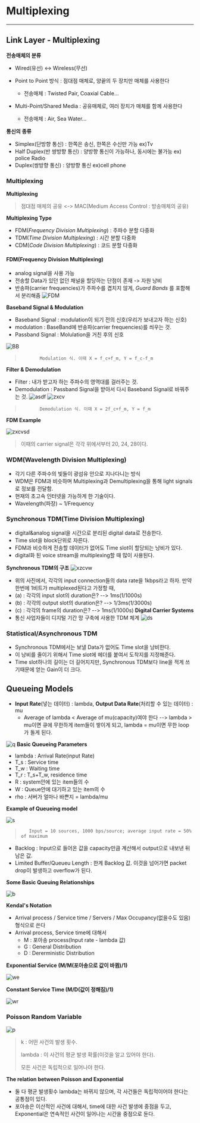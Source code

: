 # Multiplexing
---
## Link Layer - Multiplexing
__전송매체의 분류__
- Wired(유선) <-> Wireless(무선)

- Point to Point 방식 : 점대점 매체로, 양끝의 두 장치만 매체를 사용한다
  - 전송매체 : Twisted Pair, Coaxial Cable...
- Multi-Point/Shared Media : 공유매체로, 여러 장치가 매체를 함께 사용한다
  - 전송매체 : Air, Sea Water...

__통신의 종류__
- Simplex(단방향 통신) : 한쪽은 송신, 한쪽은 수신만 가능 ex)Tv
- Half Duplex(반 쌍방향 통신) : 양방향 통신이 가능하나, 동시에는 불가능 ex) police Radio
- Duplex(쌍방향 통신) : 양방향 통신 ex)cell phone
### Multiplexing
__Multiplexing__
> 점대점 매체의 공유 <-> MAC(Medium Access Control : 방송매체의 공유)

__Multiplexing Type__
- FDM(_Frequency Division Multiplexing_) : 주파수 분할 다중화
- TDM(_Time Division Multiplexing_) : 시간 분할 다중화
- CDM(_Code Division Multiplexing_) : 코드 분할 다중화
#### FDM(Frequency Division Multiplexing)
- analog signal을 사용 가능
- 전송할 Data가 있던 없던 채널을 할당하는 단점이 존재 -> 자원 낭비
- 반송파(carrier frequencies)가 주파수를 겹치지 않게, _Guard Bands_ 를 포함해서 분리해줌
![FDM](https://user-images.githubusercontent.com/80378041/113839815-ff755680-97ca-11eb-84b3-0723a48216e3.PNG)

__Baseband Signal & Modulation__
- Baseband Signal : modulation이 되기 전의 신호(우리가 보내고자 하는 신호)
- modulation : BaseBand에 반송파(carrier frequencies)를 씌우는 것.
- Passband Signal : Molulation을 거친 후의 신호

![BB](https://user-images.githubusercontent.com/80378041/113840442-a5c15c00-97cb-11eb-84f7-3f9fb2c32cbb.PNG)
>            Modulation 식. 이때 X = f_c+f_m, Y = f_c-f_m

__Filter & Demodulation__
- Filter : 내가 받고자 하는 주파수의 영역대를 걸러주는 것.
- Demodulation : Passband Signal을 받아서 다시 Baseband Signal로 바꿔주는 것.
![asdf](https://user-images.githubusercontent.com/80378041/113841227-76f7b580-97cc-11eb-8285-3f8d0e489065.PNG)
![zxcv](https://user-images.githubusercontent.com/80378041/113841301-87a82b80-97cc-11eb-9fd1-bab3c6eef9d9.PNG)
>            Demodulation 식. 이때 X = 2f_c+f_m, Y = f_m
__FDM Example__

![zxcvsd](https://user-images.githubusercontent.com/80378041/113841659-e8cfff00-97cc-11eb-8f11-885e8cb8a68c.PNG)
> 이때의 carrier signal은 각각 위에서부터 20, 24, 28이다.
### WDM(Wavelength Division Multiplexing)
- 각기 다른 주파수의 빛들이 광섬유 안으로 지나다니는 방식
- WDM은 FDM과 비슷하며 Multiplexing과 Demultiplexing을 통해 light signals로 정보를 전달함.
- 현재의 초고속 인터넷을 가능하게 한 기술이다.
- Wavelength(파장) ~ 1/Frequency
### Synchronous TDM(Time Division Multiplexing)
- digital&analog signal을 시간으로 분리된 digital data로 전송한다.
- Time slot을 block단위로 자른다.
- FDM과 비슷하게 전송할 데이터가 없어도 Time slot이 할당되는 낭비가 있다.
- digital화 된 voice stream을 multiplexing할 때 많이 사용된다.

__Synchronous TDM의 구조__
![xzcvw](https://user-images.githubusercontent.com/80378041/113843551-a14a7280-97ce-11eb-8d72-974b3d08797c.PNG)
- 위의 사진에서, 각각의 input connection들의 data rate을 1kbps라고 하자. 만약 한번에 1비트가 multiplexed된다고 가정할 때, 
- (a) : 각각의 input slot의 duration은? --> 1ms(1/1000s)
- (b) : 각각의 output slot의 duration은? --> 1/3ms(1/3000s)
- (c) : 각각의 frame의 duration은? --> 1ms(1/1000s)
__Digital Carrier Systems__
- 통신 사업자들이 디지털 기간 망 구축에 사용한 TDM 체계
![ds](https://user-images.githubusercontent.com/80378041/113847701-af9a8d80-97d2-11eb-86a9-be4d13d3c26d.PNG)

### Statistical/Asynchronous TDM
- Synchronous TDM에서는 보낼 Data가 없어도 Time slot을 낭비한다.
- 이 낭비를 줄이기 위해서 Time slot에 헤더를 붙여서 도착지를 지정해준다.
- Time slot하나의 길이는 더 길어지지만, Synchronous TDM보다 line을 적게 쓰기때문에 얻는 Gain이 더 크다.

## Queueing Models
- __Input Rate__(넣는 데이터) : lambda, __Output Data Rate__(처리할 수 있는 데이터) : mu
  - Average of lambda < Average of mu(capacity)여야 한다 --> lambda > mu이면 큐에 무한하게 item들이 쌓이게 되고,
    lambda = mu이면 무한 loop가 돌게 된다.
    
![q](https://user-images.githubusercontent.com/80378041/113850207-2d5f9880-97d5-11eb-9a19-c1e633e77412.PNG)
__Basic Queueing Parameters__
- lambda : Arrival Rate(input Rate)
- T_s : Service time
- T_w : Waiting time
- T_r : T_s+T_w, residence time
- R : system안에 있는 item들의 수
- W : Queue안에 대기하고 있는 item의 수
- rho : 서버가 얼마나 바쁜지 = lambda/mu
 
__Example of Queueing model__

![s](https://user-images.githubusercontent.com/80378041/113851090-166d7600-97d6-11eb-98e6-237091625171.PNG)
>        Input = 10 sources, 1000 bps/source; average input rate = 50% of maximum
- Backlog : Input으로 들어온 값을 capacity만큼 계산해서 output으로 내보낸 뒤 남은 값.
- Limited Buffer/Queueu Length : 한계 Backlog 값. 이것을 넘어가면 packet drop이 발생하고 overflow가 된다.

__Some Basic Queuing Relationships__

![b](https://user-images.githubusercontent.com/80378041/113852615-b546a200-97d7-11eb-9f8a-0e3c9e196fe9.PNG)

__Kendal's Notation__
- Arrival process / Service time / Servers / Max Occupancy(없을수도 있음) 형식으로 쓴다
- Arrival process, Service time에 대해서
  - M : 포아송 process(Input rate - lambda 값)
  - G : General Distribution
  - D : Dererministic Distribution

__Exponential Service (M/M(포아송으로 값이 바뀜)/1)__

![we](https://user-images.githubusercontent.com/80378041/113853552-bf1cd500-97d8-11eb-9d18-f4032d0f32f5.PNG)

__Constant Service Time (M/D(값이 정해짐)/1)__

![wr](https://user-images.githubusercontent.com/80378041/113853634-d65bc280-97d8-11eb-9185-b2b7d468eacb.PNG)

### Poisson Random Variable

![p](https://user-images.githubusercontent.com/80378041/113853935-3e120d80-97d9-11eb-8b27-a54d16dc7968.PNG)
>   k : 어떤 사건의 발생 횟수. 
>   
>   lambda : 이 사건의 평균 발생 확률(이것을 알고 있어야 한다). 
>   
>   모든 사건은 독립적으로 일어나야 한다.

__The relation between Poisson and Exponential__

- 둘 다 평균 발생횟수 lambda는 바뀌지 않으며, 각 사건들은 독립적이어야 한다는 공통점이 있다.
- 포아송은 이산적인 사건에 대해서, time에 대한 사건 발생에 중점을 두고, Exponential은 연속적인 사건이 일어나는 시간을 중점으로 둔다. 







